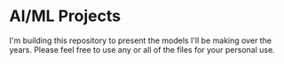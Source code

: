 # AI/ML Projects
I'm building this repository to present the models I'll be making over the years. Please feel free to use any or all of the files for your personal use.
